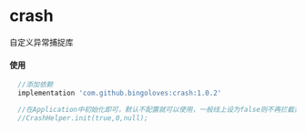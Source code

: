 # crash
自定义异常捕捉库
#### 使用
```gradle
  //添加依赖
  implementation 'com.github.bingoloves:crash:1.0.2'
```
```java
  //在Application中初始化即可，默认不配置就可以使用，一般线上设为false则不再拦截奔溃异常
  //CrashHelper.init(true,0,null);
```